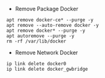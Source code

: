 * Remove Package Docker
```
apt remove docker-ce* --purge -y
apt remove --auto-remove docker -y
apt remove docker* --purge -y
apt autoremove --purge -y
rm -rf /var/lib/docker
```

* Remove Network Docker
```
ip link delete docker0
ip link delete docker_gwbridge
```
